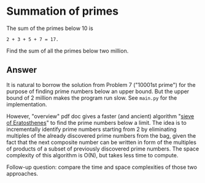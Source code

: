# Summation of primes


The sum of the primes below 10 is

```
2 + 3 + 5 + 7 = 17.
```

Find the sum of all the primes below two million.

## Answer

It is natural to borrow the solution from Problem 7 ("10001st prime") for the purpose of finding prime numbers below an upper bound. But the upper bound of 2 million makes the program run slow. See `main.py` for the implementation. 

However, "overview" pdf doc gives a faster (and ancient) algorithm "[sieve of Eratosthenes](https://en.wikipedia.org/wiki/Sieve_of_Eratosthenes)" to find the prime numbers below a limit. The idea is to incrementally identify prime numbers starting from 2 by eliminating multiples of the already discovered prime numbers from the bag, given the fact that the next composite number can be written in form of the multiples of products of a subset of previously discovered prime numbers. The space complexity of this algorithm is O(N), but takes less time to compute. 

Follow-up question: compare the time and space complexities of those two approaches. 